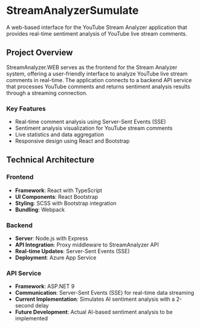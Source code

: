 # StreamAnalyzerSumulate

A web-based interface for the YouTube Stream Analyzer application that provides real-time sentiment analysis of YouTube live stream comments.

## Project Overview

StreamAnalyzer.WEB serves as the frontend for the Stream Analyzer system, offering a user-friendly interface to analyze YouTube live stream comments in real-time. The application connects to a backend API service that processes YouTube comments and returns sentiment analysis results through a streaming connection.

### Key Features

- Real-time comment analysis using Server-Sent Events (SSE)
- Sentiment analysis visualization for YouTube stream comments
- Live statistics and data aggregation
- Responsive design using React and Bootstrap

## Technical Architecture

### Frontend

- **Framework**: React with TypeScript
- **UI Components**: React Bootstrap
- **Styling**: SCSS with Bootstrap integration
- **Bundling**: Webpack

### Backend

- **Server**: Node.js with Express
- **API Integration**: Proxy middleware to StreamAnalyzer API
- **Real-time Updates**: Server-Sent Events (SSE)
- **Deployment**: Azure App Service

### API Service

- **Framework**: ASP.NET 9
- **Communication**: Server-Sent Events (SSE) for real-time data streaming
- **Current Implementation**: Simulates AI sentiment analysis with a 2-second delay
- **Future Development**: Actual AI-based sentiment analysis to be implemented
